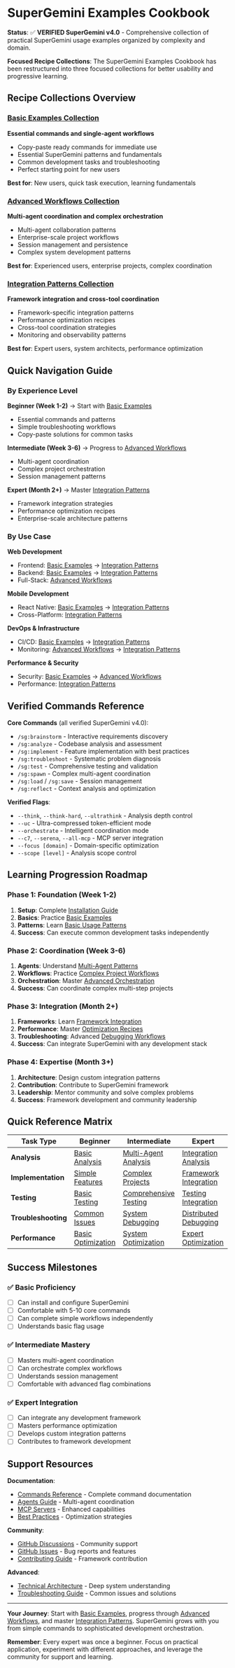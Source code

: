 # SuperGemini Examples Cookbook

**Status**: ✅ **VERIFIED SuperGemini v4.0** - Comprehensive collection of practical SuperGemini usage examples organized by complexity and domain.

**Focused Recipe Collections**: The SuperGemini Examples Cookbook has been restructured into three focused collections for better usability and progressive learning.

## Recipe Collections Overview

### [Basic Examples Collection](basic-examples.md)
**Essential commands and single-agent workflows**
- Copy-paste ready commands for immediate use
- Essential SuperGemini patterns and fundamentals
- Common development tasks and troubleshooting
- Perfect starting point for new users

**Best for**: New users, quick task execution, learning fundamentals

### [Advanced Workflows Collection](advanced-workflows.md)
**Multi-agent coordination and complex orchestration**
- Multi-agent collaboration patterns
- Enterprise-scale project workflows
- Session management and persistence
- Complex system development patterns

**Best for**: Experienced users, enterprise projects, complex coordination

### [Integration Patterns Collection](integration-patterns.md)
**Framework integration and cross-tool coordination**
- Framework-specific integration patterns
- Performance optimization recipes
- Cross-tool coordination strategies
- Monitoring and observability patterns

**Best for**: Expert users, system architects, performance optimization

## Quick Navigation Guide

### By Experience Level
**Beginner (Week 1-2)**
→ Start with [Basic Examples](basic-examples.md)
- Essential commands and patterns
- Simple troubleshooting workflows
- Copy-paste solutions for common tasks

**Intermediate (Week 3-6)**
→ Progress to [Advanced Workflows](advanced-workflows.md)
- Multi-agent coordination
- Complex project orchestration
- Session management patterns

**Expert (Month 2+)**
→ Master [Integration Patterns](integration-patterns.md)
- Framework integration strategies
- Performance optimization recipes
- Enterprise-scale architecture patterns

### By Use Case
**Web Development**
- Frontend: [Basic Examples](basic-examples.md#frontend-component-development) → [Integration Patterns](integration-patterns.md#react-ecosystem-integration)
- Backend: [Basic Examples](basic-examples.md#api-development-basics) → [Integration Patterns](integration-patterns.md#nodejs-backend-integration)
- Full-Stack: [Advanced Workflows](advanced-workflows.md#complete-e-commerce-platform-development)

**Mobile Development**
- React Native: [Basic Examples](basic-examples.md#copy-paste-quick-solutions) → [Integration Patterns](integration-patterns.md#mobile-and-web-integration)
- Cross-Platform: [Integration Patterns](integration-patterns.md#cross-platform-integration-patterns)

**DevOps & Infrastructure**
- CI/CD: [Basic Examples](basic-examples.md#copy-paste-quick-solutions) → [Integration Patterns](integration-patterns.md#devops-and-infrastructure-integration)
- Monitoring: [Advanced Workflows](advanced-workflows.md#advanced-monitoring-and-observability) → [Integration Patterns](integration-patterns.md#monitoring-and-observability-patterns)

**Performance & Security**
- Security: [Basic Examples](basic-examples.md#basic-troubleshooting-examples) → [Advanced Workflows](advanced-workflows.md#enterprise-scale-security-implementation)
- Performance: [Integration Patterns](integration-patterns.md#performance-optimization-recipes)

## Verified Commands Reference

**Core Commands** (all verified SuperGemini v4.0):
- `/sg:brainstorm` - Interactive requirements discovery
- `/sg:analyze` - Codebase analysis and assessment
- `/sg:implement` - Feature implementation with best practices
- `/sg:troubleshoot` - Systematic problem diagnosis
- `/sg:test` - Comprehensive testing and validation
- `/sg:spawn` - Complex multi-agent coordination
- `/sg:load` / `/sg:save` - Session management
- `/sg:reflect` - Context analysis and optimization

**Verified Flags**:
- `--think`, `--think-hard`, `--ultrathink` - Analysis depth control
- `--uc` - Ultra-compressed token-efficient mode
- `--orchestrate` - Intelligent coordination mode
- `--c7`, `--serena`, `--all-mcp` - MCP server integration
- `--focus [domain]` - Domain-specific optimization
- `--scope [level]` - Analysis scope control

## Learning Progression Roadmap

### Phase 1: Foundation (Week 1-2)
1. **Setup**: Complete [Installation Guide](../Getting-Started/installation.md)
2. **Basics**: Practice [Basic Examples](basic-examples.md#essential-one-liner-commands)
3. **Patterns**: Learn [Basic Usage Patterns](basic-examples.md#basic-usage-patterns)
4. **Success**: Can execute common development tasks independently

### Phase 2: Coordination (Week 3-6)
1. **Agents**: Understand [Multi-Agent Patterns](advanced-workflows.md#multi-agent-collaboration-patterns)
2. **Workflows**: Practice [Complex Project Workflows](advanced-workflows.md#complex-project-workflows)
3. **Orchestration**: Master [Advanced Orchestration](advanced-workflows.md#advanced-orchestration-patterns)
4. **Success**: Can coordinate complex multi-step projects

### Phase 3: Integration (Month 2+)
1. **Frameworks**: Learn [Framework Integration](integration-patterns.md#framework-integration-patterns)
2. **Performance**: Master [Optimization Recipes](integration-patterns.md#performance-optimization-recipes)
3. **Troubleshooting**: Advanced [Debugging Workflows](integration-patterns.md#advanced-troubleshooting-workflows)
4. **Success**: Can integrate SuperGemini with any development stack

### Phase 4: Expertise (Month 3+)
1. **Architecture**: Design custom integration patterns
2. **Contribution**: Contribute to SuperGemini framework
3. **Leadership**: Mentor community and solve complex problems
4. **Success**: Framework development and community leadership

## Quick Reference Matrix

| Task Type | Beginner | Intermediate | Expert |
|-----------|----------|--------------|--------|
| **Analysis** | [Basic Analysis](basic-examples.md#quick-analysis-commands) | [Multi-Agent Analysis](advanced-workflows.md#performance-optimization-team) | [Integration Analysis](integration-patterns.md#distributed-system-debugging) |
| **Implementation** | [Simple Features](basic-examples.md#simple-feature-implementation) | [Complex Projects](advanced-workflows.md#complex-project-workflows) | [Framework Integration](integration-patterns.md#framework-integration-patterns) |
| **Testing** | [Basic Testing](basic-examples.md#copy-paste-quick-solutions) | [Comprehensive Testing](advanced-workflows.md#advanced-workflows) | [Testing Integration](integration-patterns.md#advanced-testing-integration) |
| **Troubleshooting** | [Common Issues](basic-examples.md#basic-troubleshooting-examples) | [System Debugging](advanced-workflows.md#advanced-workflows) | [Distributed Debugging](integration-patterns.md#advanced-troubleshooting-workflows) |
| **Performance** | [Basic Optimization](basic-examples.md#quick-quality-improvements) | [System Optimization](advanced-workflows.md#performance-optimization-strategies) | [Expert Optimization](integration-patterns.md#performance-optimization-recipes) |

## Success Milestones

### ✅ Basic Proficiency
- [ ] Can install and configure SuperGemini
- [ ] Comfortable with 5-10 core commands
- [ ] Can complete simple workflows independently
- [ ] Understands basic flag usage

### ✅ Intermediate Mastery
- [ ] Masters multi-agent coordination
- [ ] Can orchestrate complex workflows
- [ ] Understands session management
- [ ] Comfortable with advanced flag combinations

### ✅ Expert Integration
- [ ] Can integrate any development framework
- [ ] Masters performance optimization
- [ ] Develops custom integration patterns
- [ ] Contributes to framework development

## Support Resources

**Documentation**:
- [Commands Reference](../User-Guide/commands.md) - Complete command documentation
- [Agents Guide](../User-Guide/agents.md) - Multi-agent coordination
- [MCP Servers](../User-Guide/mcp-servers.md) - Enhanced capabilities
- [Best Practices](quick-start-practices.md) - Optimization strategies

**Community**:
- [GitHub Discussions](https://github.com/SuperGemini-Org/SuperGemini_Framework/discussions) - Community support
- [GitHub Issues](https://github.com/SuperGemini-Org/SuperGemini_Framework/issues) - Bug reports and features
- [Contributing Guide](../CONTRIBUTING.md) - Framework contribution

**Advanced**:
- [Technical Architecture](../Developer-Guide/technical-architecture.md) - Deep system understanding
- [Troubleshooting Guide](troubleshooting.md) - Common issues and solutions

---

**Your Journey**: Start with [Basic Examples](basic-examples.md), progress through [Advanced Workflows](advanced-workflows.md), and master [Integration Patterns](integration-patterns.md). SuperGemini grows with you from simple commands to sophisticated development orchestration.

**Remember**: Every expert was once a beginner. Focus on practical application, experiment with different approaches, and leverage the community for support and learning.
